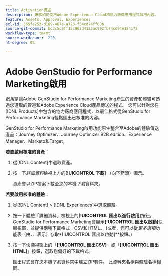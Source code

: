 ```yaml
---
title: Activation概述
description: 瞭解如何使用Adobe Experience Cloud和協力廠商應用程式啟用內容。
feature: Assets, Approval, Experiences
exl-id: 365fe253-d189-467e-a723-f54cd74ff60b
source-git-commit: bd3c5c9ff12c962d4123ac992fb74cd94e184172
workflow-type: tm+mt
source-wordcount: '220'
ht-degree: 0%

---
```


# Adobe GenStudio for Performance Marketing啟用

_啟用_&#x200B;是讓Adobe GenStudio for Performance Marketing產生的資產和體驗可透過您選取的管道和Adobe Experience Cloud產品傳送的程式。 您可以針對您在[!DNL Products]中包含的協力廠商應用程式，以最佳格式從GenStudio for Performance Marketing輕鬆匯出已核准的內容。

GenStudio for Performance Marketing啟用功能原生整合至Adobe的體驗傳送產品：Journey Optimizer、Journey Optimizer B2B edition、Experience Manager、Marketo和Target。

**若要啟用核准的資產**：

1. 從[!DNL Content]中選取資產。

1. 按一下&#x200B;_詳細資料_&#x200B;檢視上方的&#x200B;**[!UICONTROL 下載]** （向下箭頭）圖示。

   資產會以ZIP檔案下載至您的本機&#x200B;_下載_&#x200B;資料夾。

**若要啟用核准的體驗**：

1. 從[!DNL Content] > [!DNL Experiences]中選取體驗。

1. 按一下體驗「詳細資料」檢視上的&#x200B;**[!UICONTROL 匯出以進行啟用]**&#x200B;按鈕。 GenStudio for Performance Marketing會顯示&#x200B;**[!UICONTROL 匯出以啟動]**&#x200B;快顯視窗，並提供兩種下載格式：CSV和HTML。 (或者，您可以從&#x200B;_更多選項_&#x200B;功能表（由`...`表示）存取&#x200B;*[!UICONTROL 匯出以啟動]**按鈕。)

1. 按一下快顯視窗上的「**[!UICONTROL 匯出CSV]**」或「**[!UICONTROL 匯出HTML]**」按鈕，選取您偏好的下載格式。

   匯出程式會在您本機&#x200B;_下載_&#x200B;資料夾中建立ZIP套件。 此資料夾名稱與體驗名稱相同。
